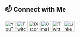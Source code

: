 <!--
<h2 align="center">Hi 👋! I'm Abishek Neupane, a Development Enthusiast from Nepal</h2>

<div align="center">
  <h2>🚀 Most Used Languages</h2>
  <img src="https://github-readme-stats.vercel.app/api/top-langs?username=virtualabishek&locale=en&layout=compact&theme=radical" height="150" alt="languages graph" />
  
  <h2>💻 Technologies</h2>
  <div>
    <img src="https://cdn.jsdelivr.net/gh/devicons/devicon/icons/javascript/javascript-original.svg" height="40" alt="JavaScript" />
    <img src="https://cdn.jsdelivr.net/gh/devicons/devicon/icons/react/react-original.svg" height="40" alt="React" />
    <img src="https://cdn.jsdelivr.net/gh/devicons/devicon/icons/html5/html5-original.svg" height="40" alt="HTML5" />
    <img src="https://cdn.jsdelivr.net/gh/devicons/devicon/icons/css3/css3-original.svg" height="40" alt="CSS3" />
    <img src="https://cdn.jsdelivr.net/gh/devicons/devicon/icons/python/python-original.svg" height="40" alt="Python" />
    <img src="https://cdn.jsdelivr.net/gh/devicons/devicon/icons/c/c-original.svg" height="40" alt="C" />
    <img src="https://cdn.jsdelivr.net/gh/devicons/devicon/icons/php/php-original.svg" height="40" alt="Kotlin" />
    <img src="https://cdn.jsdelivr.net/gh/devicons/devicon/icons/cplusplus/cplusplus-original.svg" height="40" alt="C++" />
    <img src="https://cdn.jsdelivr.net/gh/devicons/devicon/icons/linux/linux-original.svg" height="40" alt="Linux" />
    <img src="https://cdn.jsdelivr.net/gh/devicons/devicon/icons/mysql/mysql-original.svg" height="40" alt="MySQL" />
    <img src="https://cdn.jsdelivr.net/gh/devicons/devicon/icons/canva/canva-original.svg" height="40" alt="Canva" />
  </div>
  -->
  <h2>📫 Connect with Me</h2>
  <div>
    <a href="https://www.youtube.com/@virtualabishek" target="_blank">
      <img src="https://img.shields.io/badge/YouTube-%23FF0000.svg?style=for-the-badge&logo=YouTube&logoColor=white" height="35" alt="YouTube" />
    </a>
    <a href="https://www.twitch.com/nefoligeek" target="_blank">
      <img src="https://img.shields.io/badge/Twitch-%239146FF.svg?style=for-the-badge&logo=Twitch&logoColor=white" height="35" alt="Twitch" />
    </a>
    <a href="https://discord.com/invite/UQwGtD9Q" target="_blank">
      <img src="https://img.shields.io/badge/Discord-%237289DA.svg?style=for-the-badge&logo=Discord&logoColor=white" height="35" alt="Discord" />
    </a>
    <a href="mailto:717abishekneupane@gmail.com" target="_blank">
      <img src="https://img.shields.io/badge/Gmail-%23D14836.svg?style=for-the-badge&logo=Gmail&logoColor=white" height="35" alt="Gmail" />
    </a>
    <a href="https://www.twitter.com/virtualabishek/" target="_blank">
      <img src="https://img.shields.io/badge/Twitter-%231DA1F2.svg?style=for-the-badge&logo=Twitter&logoColor=white" height="35" alt="Twitter" />
    </a>
    <a href="https://www.linkedin.com/in/virtualabishek/" target="_blank">
      <img src="https://img.shields.io/badge/LinkedIn-%230077B5.svg?style=for-the-badge&logo=LinkedIn&logoColor=white" height="35" alt="LinkedIn" />
    </a>
  </div>
</div>
